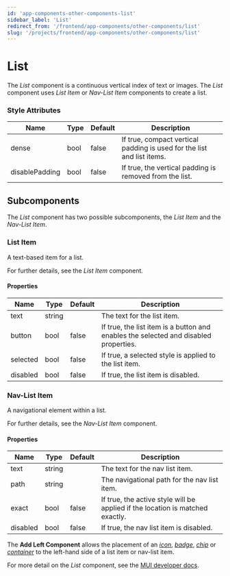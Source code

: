 ```yaml
---
id: 'app-components-other-components-list'
sidebar_label: 'List'
redirect_from: '/frontend/app-components/other-components/list'
slug: '/projects/frontend/app-components/other-components/list'
---
```


# List

The _List_ component is a continuous vertical index of text or images. The _List_ component uses _List Item_ or _Nav-List Item_ components to create a list.

### Style Attributes

<table>
<thead>
<tr><th>Name</th><th>Type</th><th>Default</th><th>Description</th></tr>
</thead>
<tbody>
<tr><td>dense</td><td>bool</td><td>false</td><td>If true, compact vertical padding is used for the list and list items.</td></tr>
<tr><td>disablePadding</td><td>bool</td><td>false</td><td>If true, the vertical padding is removed from the list.</td></tr>
</tbody>
</table>

## Subcomponents

The _List_ component has two possible subcomponents, the _List Item_ and the _Nav-List Item_.

### List Item

A text-based item for a list.

For further details, see the *List Item* component.

#### Properties

<table>
<thead>
<tr><th>Name</th><th>Type</th><th>Default</th><th>Description</th></tr>
</thead>
<tbody>
<tr><td>text</td><td>string</td><td></td><td>The text for the list item.</td></tr>
<tr><td>button</td><td>bool</td><td>false</td><td>If true, the list item is a button and enables the selected and disabled properties.</td></tr>
<tr><td>selected</td><td>bool</td><td>false</td><td>If true, a selected style is applied to the list item.</td></tr>
<tr><td>disabled</td><td>bool</td><td>false</td><td>If true, the list item is disabled.</td></tr>
</tbody>
</table>

### Nav-List Item

A navigational element within a list.

For further details, see the *Nav-List Item* component.

#### Properties

<table>
<thead>
<tr><th>Name</th><th>Type</th><th>Default</th><th>Description</th></tr>
</thead>
<tbody>
<tr><td>text</td><td>string</td><td></td><td>The text for the nav list item.</td></tr>
<tr><td>path</td><td>string</td><td></td><td>The navigational path for the nav list item.</td></tr>
<tr><td>exact</td><td>bool</td><td>false</td><td>If true, the active style will be applied if the location is matched exactly.</td></tr>
<tr><td>disabled</td><td>bool</td><td>false</td><td>If true, the nav list item is disabled.</td></tr>
</tbody>
</table>

The **Add Left Component** allows the placement of an _[icon](/projects/frontend/app-components/other-components/icon)_, _[badge](/projects/frontend/app-components/other-components/badge)_, _[chip](/projects/frontend/app-components/other-components/chip)_ or _[container](/projects/frontend/app-components/layout-components/container)_ to the left-hand side of a list item or nav-list item.

For more detail on the _List_ component, see the [MUI developer docs](https://mui.com/material-ui/api/list/).
